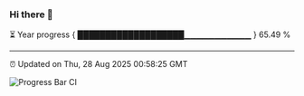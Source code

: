 ### Hi there 👋

⏳ Year progress { ███████████████████▁▁▁▁▁▁▁▁▁▁▁ } 65.49 %

---

⏰ Updated on Thu, 28 Aug 2025 00:58:25 GMT

![Progress Bar CI](https://github.com/code-lakshay/GitHub-Actions-Demo/workflows/Progress%20Bar%20CI/badge.svg)

